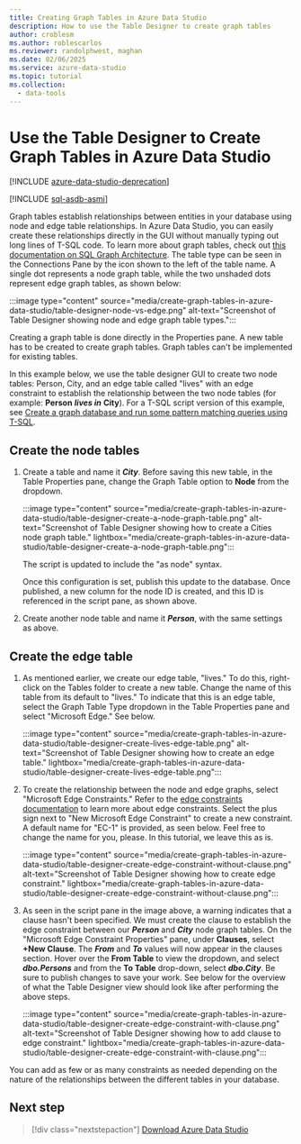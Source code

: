 ```yaml
---
title: Creating Graph Tables in Azure Data Studio
description: How to use the Table Designer to create graph tables
author: croblesm
ms.author: roblescarlos
ms.reviewer: randolphwest, maghan
ms.date: 02/06/2025
ms.service: azure-data-studio
ms.topic: tutorial
ms.collection:
  - data-tools
---
```


# Use the Table Designer to Create Graph Tables in Azure Data Studio

[!INCLUDE [azure-data-studio-deprecation](includes/azure-data-studio-deprecation.md)]

[!INCLUDE [sql-asdb-asmi](includes/applies-to-version/sql-asdb-asmi.md)]

Graph tables establish relationships between entities in your database using node and edge table relationships. In Azure Data Studio, you can easily create these relationships directly in the GUI without manually typing out long lines of T-SQL code. To learn more about graph tables, check out [this documentation on SQL Graph Architecture](/sql/relational-databases/graphs/sql-graph-architecture). The table type can be seen in the Connections Pane by the icon shown to the left of the table name. A single dot represents a node graph table, while the two unshaded dots represent edge graph tables, as shown below:

:::image type="content" source="media/create-graph-tables-in-azure-data-studio/table-designer-node-vs-edge.png" alt-text="Screenshot of Table Designer showing node and edge graph table types.":::

Creating a graph table is done directly in the Properties pane. A new table has to be created to create graph tables. Graph tables can't be implemented for existing tables.

In this example below, we use the table designer GUI to create two node tables: Person, City, and an edge table called "lives" with an edge constraint to establish the relationship between the two node tables (for example: **Person** ***lives in*** **City**). For a T-SQL script version of this example, see [Create a graph database and run some pattern matching queries using T-SQL](/sql/relational-databases/graphs/sql-graph-sample).

## Create the node tables

1. Create a table and name it ***City***. Before saving this new table, in the Table Properties pane, change the Graph Table option to **Node** from the dropdown.

    :::image type="content" source="media/create-graph-tables-in-azure-data-studio/table-designer-create-a-node-graph-table.png" alt-text="Screenshot of Table Designer showing how to create a Cities node graph table." lightbox="media/create-graph-tables-in-azure-data-studio/table-designer-create-a-node-graph-table.png":::

    The script is updated to include the "as node" syntax.

    Once this configuration is set, publish this update to the database. Once published, a new column for the node ID is created, and this ID is referenced in the script pane, as shown above.

1. Create another node table and name it ***Person***, with the same settings as above.

## Create the edge table

1. As mentioned earlier, we create our edge table, "lives." To do this, right-click on the Tables folder to create a new table. Change the name of this table from its default to "lives." To indicate that this is an edge table, select the Graph Table Type dropdown in the Table Properties pane and select "Microsoft Edge." See below.

    :::image type="content" source="media/create-graph-tables-in-azure-data-studio/table-designer-create-lives-edge-table.png" alt-text="Screenshot of Table Designer showing how to create an edge table." lightbox="media/create-graph-tables-in-azure-data-studio/table-designer-create-lives-edge-table.png":::

1. To create the relationship between the node and edge graphs, select "Microsoft Edge Constraints." Refer to the [edge constraints documentation](/sql/relational-databases/tables/graph-edge-constraints) to learn more about edge constraints. Select the plus sign next to "New Microsoft Edge Constraint" to create a new constraint. A default name for "EC-1" is provided, as seen below. Feel free to change the name for you, please. In this tutorial, we leave this as is.

    :::image type="content" source="media/create-graph-tables-in-azure-data-studio/table-designer-create-edge-constraint-without-clause.png" alt-text="Screenshot of Table Designer showing how to create edge constraint." lightbox="media/create-graph-tables-in-azure-data-studio/table-designer-create-edge-constraint-without-clause.png":::

1. As seen in the script pane in the image above, a warning indicates that a clause hasn't been specified. We must create the clause to establish the edge constraint between our ***Person*** and ***City*** node graph tables. On the "Microsoft Edge Constraint Properties" pane, under **Clauses**, select **+New Clause**. The ***From*** and ***To*** values will now appear in the clauses section. Hover over the **From Table** to view the dropdown, and select ***dbo.Persons*** and from the **To Table** drop-down, select ***dbo.City***. Be sure to publish changes to save your work. See below for the overview of what the Table Designer view should look like after performing the above steps.

    :::image type="content" source="media/create-graph-tables-in-azure-data-studio/table-designer-create-edge-constraint-with-clause.png" alt-text="Screenshot of Table Designer showing how to add clause to edge constraint." lightbox="media/create-graph-tables-in-azure-data-studio/table-designer-create-edge-constraint-with-clause.png":::

 You can add as few or as many constraints as needed depending on the nature of the relationships between the different tables in your database.

## Next step

> [!div class="nextstepaction"]
> [Download Azure Data Studio](./download-azure-data-studio.md)
